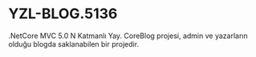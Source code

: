 # YZL-BLOG.5136
.NetCore MVC 5.0 N Katmanlı Yay. CoreBlog projesi, admin ve yazarların olduğu blogda saklanabilen bir projedir.

